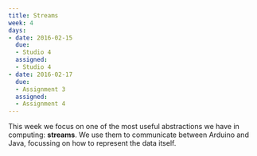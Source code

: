 ```yaml
---
title: Streams
week: 4
days:
- date: 2016-02-15
  due: 
  - Studio 4
  assigned:
  - Studio 4
- date: 2016-02-17
  due: 
  - Assignment 3
  assigned:
  - Assignment 4
---
```


This week we focus on one of the most useful abstractions we have in computing: **streams**. We use them to communicate between Arduino and Java, focussing on how to represent the data itself.